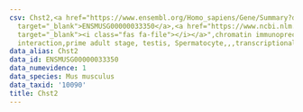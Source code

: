 ```yaml
---
csv: Chst2,<a href="https://www.ensembl.org/Homo_sapiens/Gene/Summary?db=core;g=ENSMUSG00000033350"
  target="_blank">ENSMUSG00000033350</a>,<a href="https://www.ncbi.nlm.nih.gov/pubmed/25450459"
  target="_blank"><i class="fas fa-file"></i></a>",chromatin immunoprecipitation assay,direct
  interaction,prime adult stage, testis, Spermatocyte,,,transcriptional regulation,
data_alias: Chst2
data_id: ENSMUSG00000033350
data_numevidence: 1
data_species: Mus musculus
data_taxid: '10090'
title: Chst2
---
```

